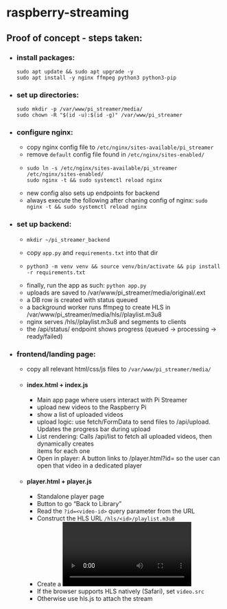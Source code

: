 # raspberry-streaming

## Proof of concept - steps taken:

- ### install packages:
    ```
    sudo apt update && sudo apt upgrade -y
    sudo apt install -y nginx ffmpeg python3 python3-pip
    ```

- ### set up directories:
    ```
    sudo mkdir -p /var/www/pi_streamer/media/
    sudo chown -R "$(id -u):$(id -g)" /var/www/pi_streamer
    ```

- ### configure nginx:
    - copy nginx config file to `/etc/nginx/sites-available/pi_streamer`
    - remove `default` config file found in `/etc/nginx/sites-enabled/`
    - ```
      sudo ln -s /etc/nginx/sites-available/pi_streamer /etc/nginx/sites-enabled/
      sudo nginx -t && sudo systemctl reload nginx
      ```
    - new config also sets up endpoints for backend
    - always execute the following after chaning config of nginx: `sudo nginx -t && sudo systemctl reload nginx`

- ### set up backend:
    - ```
      mkdir ~/pi_streamer_backend
      ```
    - copy `app.py` and `requirements.txt` into that dir
    - ```
      python3 -m venv venv && source venv/bin/activate && pip install -r requirements.txt
      ```
    - finally, run the app as such: `python app.py`
    - uploads are saved to /var/www/pi_streamer/media/original/<id>.ext
    - a DB row is created with status queued
    - a background worker runs ffmpeg to create HLS in /var/www/pi_streamer/media/hls/<id>/playlist.m3u8
    - nginx serves /hls/<id>/playlist.m3u8 and segments to clients
    - the /api/status/<id> endpoint shows progress (queued -> processing -> ready/failed)

- ### frontend/landing page:
    - copy all relevant html/css/js files to `/var/www/pi_streamer/media/`
    - #### index.html + index.js
        - Main app page where users interact with Pi Streamer
        - upload new videos to the Raspberry Pi
        - show a list of uploaded videos
        - upload logic: use fetch/FormData to send files to /api/upload.
        Updates the progress bar during upload
        - List rendering: Calls /api/list to fetch all uploaded videos, then
        dynamically creates <div> items for each one
        - Open in player: A button links to /player.html?id=<video-id> so the
        user can open that video in a dedicated player
    - #### player.html + player.js
        - Standalone player page
        - Button to go “Back to Library”
        - Read the `?id=<video-id>` query parameter from the URL
        - Construct the HLS URL `/hls/<id>/playlist.m3u8`
        - Create a <video> element
        - If the browser supports HLS natively (Safari), set `video.src`
        - Otherwise use hls.js to attach the stream
